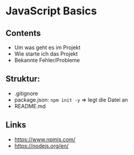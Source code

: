 # JavaScript Basics

## Contents

- Um was geht es im Projekt
- Wie starte ich das Projekt
- Bekannte Fehler/Probleme

## Struktur:

- .gitignore
- package.json: `npm init -y` => legt die Datei an
- README.md

## Links

- https://www.npmjs.com/
- https://nodejs.org/en/
